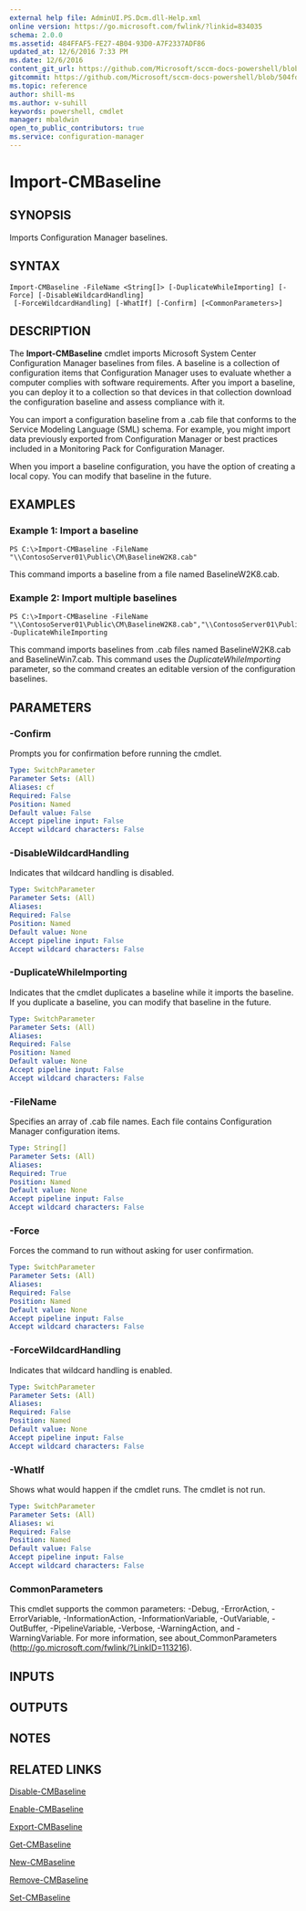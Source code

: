```yaml
---
external help file: AdminUI.PS.Dcm.dll-Help.xml
online version: https://go.microsoft.com/fwlink/?linkid=834035
schema: 2.0.0
ms.assetid: 484FFAF5-FE27-4B04-93D0-A7F2337ADF86
updated_at: 12/6/2016 7:33 PM
ms.date: 12/6/2016
content_git_url: https://github.com/Microsoft/sccm-docs-powershell/blob/live/sccm-cmdlets/ConfigurationManager/vlatest/Import-CMBaseline.md
gitcommit: https://github.com/Microsoft/sccm-docs-powershell/blob/504fd5ae0c4dcc14877d18b3f201f0c5172688ce/sccm-cmdlets/ConfigurationManager/vlatest/Import-CMBaseline.md
ms.topic: reference
author: shill-ms
ms.author: v-suhill
keywords: powershell, cmdlet
manager: mbaldwin
open_to_public_contributors: true
ms.service: configuration-manager
---
```


# Import-CMBaseline

## SYNOPSIS
Imports Configuration Manager baselines.

## SYNTAX

```
Import-CMBaseline -FileName <String[]> [-DuplicateWhileImporting] [-Force] [-DisableWildcardHandling]
 [-ForceWildcardHandling] [-WhatIf] [-Confirm] [<CommonParameters>]
```

## DESCRIPTION
The **Import-CMBaseline** cmdlet imports Microsoft System Center Configuration Manager baselines from files.
A baseline is a collection of configuration items that Configuration Manager uses to evaluate whether a computer complies with software requirements.
After you import a baseline, you can deploy it to a collection so that devices in that collection download the configuration baseline and assess compliance with it.

You can import a configuration baseline from a .cab file that conforms to the Service Modeling Language (SML) schema.
For example, you might import data previously exported from Configuration Manager or best practices included in a Monitoring Pack for Configuration Manager.

When you import a baseline configuration, you have the option of creating a local copy.
You can modify that baseline in the future.

## EXAMPLES

### Example 1: Import a baseline
```
PS C:\>Import-CMBaseline -FileName "\\ContosoServer01\Public\CM\BaselineW2K8.cab"
```

This command imports a baseline from a file named BaselineW2K8.cab.

### Example 2: Import multiple baselines
```
PS C:\>Import-CMBaseline -FileName "\\ContosoServer01\Public\CM\BaselineW2K8.cab","\\ContosoServer01\Public\CM\BaselineWin7.cab" -DuplicateWhileImporting
```

This command imports baselines from .cab files named BaselineW2K8.cab and BaselineWin7.cab.
This command uses the *DuplicateWhileImporting* parameter, so the command creates an editable version of the configuration baselines.

## PARAMETERS

### -Confirm
Prompts you for confirmation before running the cmdlet.

```yaml
Type: SwitchParameter
Parameter Sets: (All)
Aliases: cf
Required: False
Position: Named
Default value: False
Accept pipeline input: False
Accept wildcard characters: False
```

### -DisableWildcardHandling
Indicates that wildcard handling is disabled.

```yaml
Type: SwitchParameter
Parameter Sets: (All)
Aliases: 
Required: False
Position: Named
Default value: None
Accept pipeline input: False
Accept wildcard characters: False
```

### -DuplicateWhileImporting
Indicates that the cmdlet duplicates a baseline while it imports the baseline.
If you duplicate a baseline, you can modify that baseline in the future.

```yaml
Type: SwitchParameter
Parameter Sets: (All)
Aliases: 
Required: False
Position: Named
Default value: None
Accept pipeline input: False
Accept wildcard characters: False
```

### -FileName
Specifies an array of .cab file names.
Each file contains Configuration Manager configuration items.

```yaml
Type: String[]
Parameter Sets: (All)
Aliases: 
Required: True
Position: Named
Default value: None
Accept pipeline input: False
Accept wildcard characters: False
```

### -Force
Forces the command to run without asking for user confirmation.

```yaml
Type: SwitchParameter
Parameter Sets: (All)
Aliases: 
Required: False
Position: Named
Default value: None
Accept pipeline input: False
Accept wildcard characters: False
```

### -ForceWildcardHandling
Indicates that wildcard handling is enabled.

```yaml
Type: SwitchParameter
Parameter Sets: (All)
Aliases: 
Required: False
Position: Named
Default value: None
Accept pipeline input: False
Accept wildcard characters: False
```

### -WhatIf
Shows what would happen if the cmdlet runs.
The cmdlet is not run.

```yaml
Type: SwitchParameter
Parameter Sets: (All)
Aliases: wi
Required: False
Position: Named
Default value: False
Accept pipeline input: False
Accept wildcard characters: False
```

### CommonParameters
This cmdlet supports the common parameters: -Debug, -ErrorAction, -ErrorVariable, -InformationAction, -InformationVariable, -OutVariable, -OutBuffer, -PipelineVariable, -Verbose, -WarningAction, and -WarningVariable. For more information, see about_CommonParameters (http://go.microsoft.com/fwlink/?LinkID=113216).

## INPUTS

## OUTPUTS

## NOTES

## RELATED LINKS

[Disable-CMBaseline](xref:ConfigurationManager/vlatest/Disable-CMBaseline.md)

[Enable-CMBaseline](xref:ConfigurationManager/vlatest/Enable-CMBaseline.md)

[Export-CMBaseline](xref:ConfigurationManager/vlatest/Export-CMBaseline.md)

[Get-CMBaseline](xref:ConfigurationManager/vlatest/Get-CMBaseline.md)

[New-CMBaseline](xref:ConfigurationManager/vlatest/New-CMBaseline.md)

[Remove-CMBaseline](xref:ConfigurationManager/vlatest/Remove-CMBaseline.md)

[Set-CMBaseline](xref:ConfigurationManager/vlatest/Set-CMBaseline.md)


